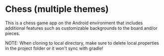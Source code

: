 # Chess (multiple themes)

This is a chess game app on the Android environment that includes additional features such as customizable backgrounds to the board and/or pieces. 

NOTE: When cloning to local directory, make sure to delete local.properties in the project folder or it won't sync with gradle!
